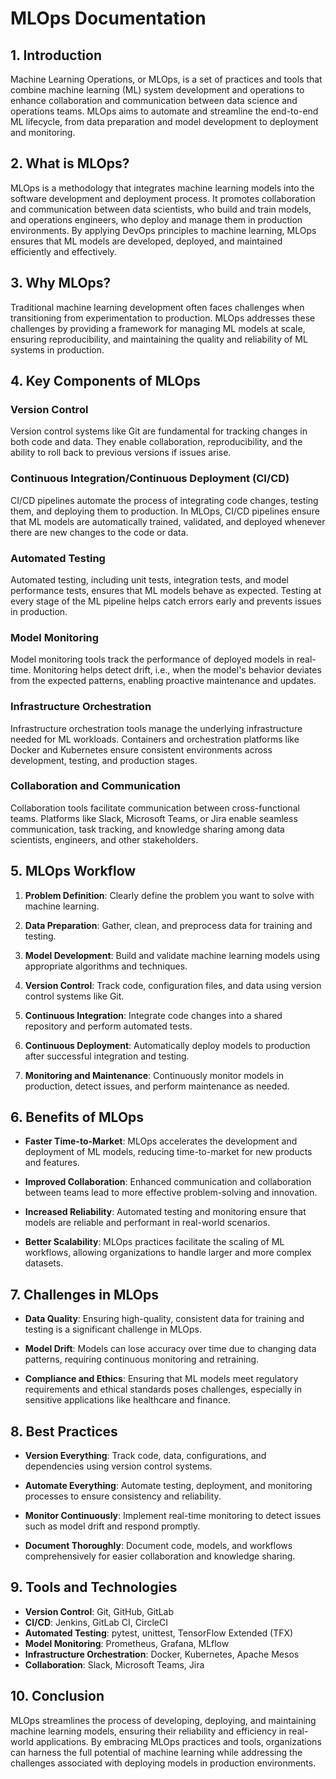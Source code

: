 # MLOps Documentation
## 1. Introduction

Machine Learning Operations, or MLOps, is a set of practices and tools that combine machine learning (ML) system development and operations to enhance collaboration and communication between data science and operations teams. MLOps aims to automate and streamline the end-to-end ML lifecycle, from data preparation and model development to deployment and monitoring.

## 2. What is MLOps?

MLOps is a methodology that integrates machine learning models into the software development and deployment process. It promotes collaboration and communication between data scientists, who build and train models, and operations engineers, who deploy and manage them in production environments. By applying DevOps principles to machine learning, MLOps ensures that ML models are developed, deployed, and maintained efficiently and effectively.

## 3. Why MLOps?

Traditional machine learning development often faces challenges when transitioning from experimentation to production. MLOps addresses these challenges by providing a framework for managing ML models at scale, ensuring reproducibility, and maintaining the quality and reliability of ML systems in production.

## 4. Key Components of MLOps

### Version Control

Version control systems like Git are fundamental for tracking changes in both code and data. They enable collaboration, reproducibility, and the ability to roll back to previous versions if issues arise.

### Continuous Integration/Continuous Deployment (CI/CD)

CI/CD pipelines automate the process of integrating code changes, testing them, and deploying them to production. In MLOps, CI/CD pipelines ensure that ML models are automatically trained, validated, and deployed whenever there are new changes to the code or data.

### Automated Testing

Automated testing, including unit tests, integration tests, and model performance tests, ensures that ML models behave as expected. Testing at every stage of the ML pipeline helps catch errors early and prevents issues in production.

### Model Monitoring

Model monitoring tools track the performance of deployed models in real-time. Monitoring helps detect drift, i.e., when the model's behavior deviates from the expected patterns, enabling proactive maintenance and updates.

### Infrastructure Orchestration

Infrastructure orchestration tools manage the underlying infrastructure needed for ML workloads. Containers and orchestration platforms like Docker and Kubernetes ensure consistent environments across development, testing, and production stages.

### Collaboration and Communication

Collaboration tools facilitate communication between cross-functional teams. Platforms like Slack, Microsoft Teams, or Jira enable seamless communication, task tracking, and knowledge sharing among data scientists, engineers, and other stakeholders.

## 5. MLOps Workflow

1. **Problem Definition**: Clearly define the problem you want to solve with machine learning.

2. **Data Preparation**: Gather, clean, and preprocess data for training and testing.

3. **Model Development**: Build and validate machine learning models using appropriate algorithms and techniques.

4. **Version Control**: Track code, configuration files, and data using version control systems like Git.

5. **Continuous Integration**: Integrate code changes into a shared repository and perform automated tests.

6. **Continuous Deployment**: Automatically deploy models to production after successful integration and testing.

7. **Monitoring and Maintenance**: Continuously monitor models in production, detect issues, and perform maintenance as needed.

## 6. Benefits of MLOps

- **Faster Time-to-Market**: MLOps accelerates the development and deployment of ML models, reducing time-to-market for new products and features.
  
- **Improved Collaboration**: Enhanced communication and collaboration between teams lead to more effective problem-solving and innovation.

- **Increased Reliability**: Automated testing and monitoring ensure that models are reliable and performant in real-world scenarios.

- **Better Scalability**: MLOps practices facilitate the scaling of ML workflows, allowing organizations to handle larger and more complex datasets.

## 7. Challenges in MLOps

- **Data Quality**: Ensuring high-quality, consistent data for training and testing is a significant challenge in MLOps.

- **Model Drift**: Models can lose accuracy over time due to changing data patterns, requiring continuous monitoring and retraining.

- **Compliance and Ethics**: Ensuring that ML models meet regulatory requirements and ethical standards poses challenges, especially in sensitive applications like healthcare and finance.

## 8. Best Practices

- **Version Everything**: Track code, data, configurations, and dependencies using version control systems.

- **Automate Everything**: Automate testing, deployment, and monitoring processes to ensure consistency and reliability.

- **Monitor Continuously**: Implement real-time monitoring to detect issues such as model drift and respond promptly.

- **Document Thoroughly**: Document code, models, and workflows comprehensively for easier collaboration and knowledge sharing.

## 9. Tools and Technologies

- **Version Control**: Git, GitHub, GitLab
- **CI/CD**: Jenkins, GitLab CI, CircleCI
- **Automated Testing**: pytest, unittest, TensorFlow Extended (TFX)
- **Model Monitoring**: Prometheus, Grafana, MLflow
- **Infrastructure Orchestration**: Docker, Kubernetes, Apache Mesos
- **Collaboration**: Slack, Microsoft Teams, Jira

## 10. Conclusion

MLOps streamlines the process of developing, deploying, and maintaining machine learning models, ensuring their reliability and efficiency in real-world applications. By embracing MLOps practices and tools, organizations can harness the full potential of machine learning while addressing the challenges associated with deploying models in production environments.
